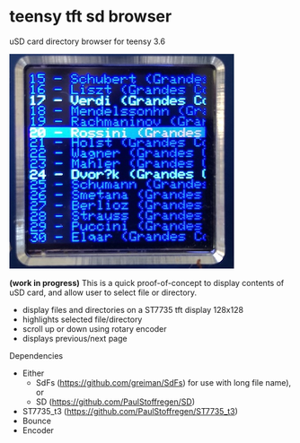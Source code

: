 # teensy tft sd browser
uSD card directory browser for teensy 3.6

![directory browser](images/IMG_1023-sm.jpg)

**(work in progress)**
This is a quick proof-of-concept to display contents of uSD card, and allow user to select file or directory. 
* display files and directories on a ST7735 tft display 128x128
* highlights selected file/directory
* scroll up or down using rotary encoder
* displays previous/next page

Dependencies
* Either 
  * SdFs (https://github.com/greiman/SdFs) for use with long file name), or 
  * SD (https://github.com/PaulStoffregen/SD)
* ST7735_t3 (https://github.com/PaulStoffregen/ST7735_t3)
* Bounce
* Encoder
